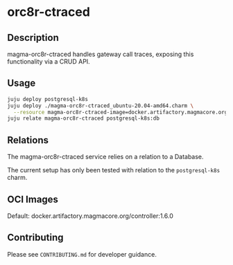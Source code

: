# orc8r-ctraced

## Description
magma-orc8r-ctraced handles gateway call traces, exposing this functionality via a CRUD API.

## Usage

```bash
juju deploy postgresql-k8s
juju deploy ./magma-orc8r-ctraced_ubuntu-20.04-amd64.charm \
  --resource magma-orc8r-ctraced-image=docker.artifactory.magmacore.org/controller:1.6.0
juju relate magma-orc8r-ctraced postgresql-k8s:db
```

## Relations

The magma-orc8r-ctraced service relies on a relation to a Database. 

The current setup has only been tested with relation to the `postgresql-k8s` charm.

## OCI Images

Default: docker.artifactory.magmacore.org/controller:1.6.0

## Contributing

Please see `CONTRIBUTING.md` for developer guidance.
